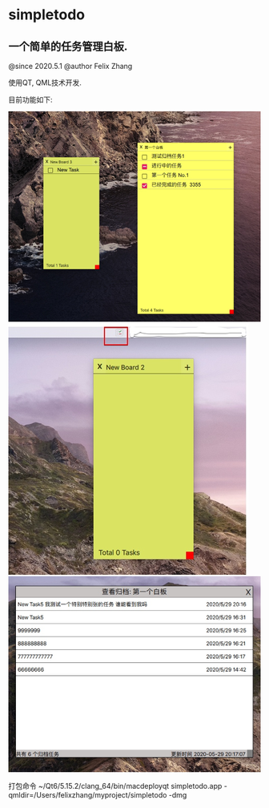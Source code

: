# simpletodo

## 一个简单的任务管理白板.

@since 2020.5.1
@author Felix Zhang

使用QT, QML技术开发.

目前功能如下:

![主界面](/doc/images/mainboards.jpg "")
![菜单栏图标](/doc/images/menuicon.jpg "")
![归档](/doc/images/archived.jpg "")


打包命令
~/Qt6/5.15.2/clang_64/bin/macdeployqt simpletodo.app -qmldir=/Users/felixzhang/myproject/simpletodo -dmg
